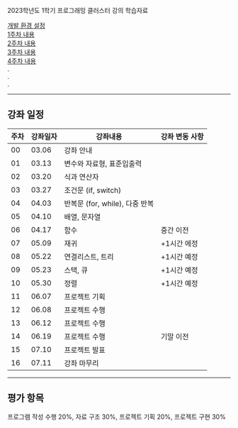 2023학년도 1학기 프로그래밍 클러스터 강의 학습자료

[개발 환경 설정](https://github.com/Goodgaym/202301PthCluster/blob/master/Week0_Installation/Contents.md)  
[1주차 내용](https://github.com/Goodgaym/202301PthCluster/blob/master/Week1_CBasic/Contents.md)   
[2주차 내용](https://github.com/Goodgaym/202301PthCluster/blob/master/Week2_Operator/Contents.md)   
[3주차 내용](https://github.com/Goodgaym/202301PthCluster/blob/master/Week3_Conditionals/Contents.md)   
[4주차 내용](https://github.com/Goodgaym/202301PthCluster/blob/master/Week4_Loop/Contents.md)   
.   
.   
.   
- - - 
## 강좌 일정
|주차|강좌일자|강좌내용|강좌 변동 사항|
|----|--------|--------|---------|
|00  |03.06   |강좌 안내                                |                                      
|01  |03.13   |변수와 자료형, 표준입출력                |
|02  |03.20   |식과 연산자                              |
|03  |03.27   |조건문 (if, switch)                      |
|04  |04.03   |반복문 (for, while), 다중 반복           |
|05  |04.10   |배열, 문자열                             |
|06  |04.17   |함수                                     | 중간 이전
|07  |05.09   |재귀                                     | +1시간 에정
|08  |05.22   |연결리스트, 트리                         | +1시간 예정
|09  |05.23   |스택, 큐                                 | +1시간 예정
|10  |05.30   |정렬                                     | +1시간 예정
|11  |06.07   |프로젝트 기획                            |
|12  |06.08   |프로젝트 수행                            |
|13  |06.12   |프로젝트 수행                            |
|14  |06.19   |프로젝트 수행                            | 기말 이전
|15  |07.10   |프로젝트 발표                            |
|16  |07.11   |강좌 마무리                              |

- - - 
## 평가 항목
프로그램 작성 수행 20%, 
자료 구조 30%, 
프로젝트 기획 20%, 
프로젝트 구현 30%   